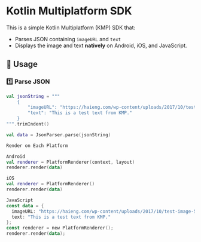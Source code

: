 # Kotlin Multiplatform SDK

This is a simple Kotlin Multiplatform (KMP) SDK that:
- Parses JSON containing `imageURL` and `text`
- Displays the image and text **natively** on Android, iOS, and JavaScript.

## 🚀 Usage

### 1️⃣ **Parse JSON**
```kotlin
val jsonString = """
    {
        "imageURL": "https://haieng.com/wp-content/uploads/2017/10/test-image-500x500.jpg",
        "text": "This is a test text from KMP."
    }
""".trimIndent()

val data = JsonParser.parse(jsonString)

Render on Each Platform

Android
val renderer = PlatformRenderer(context, layout)
renderer.render(data)

iOS
val renderer = PlatformRenderer()
renderer.render(data)

JavaScript
const data = {
  imageURL: "https://haieng.com/wp-content/uploads/2017/10/test-image-500x500.jpg",
  text: "This is a test text from KMP."
};
const renderer = new PlatformRenderer();
renderer.render(data);




